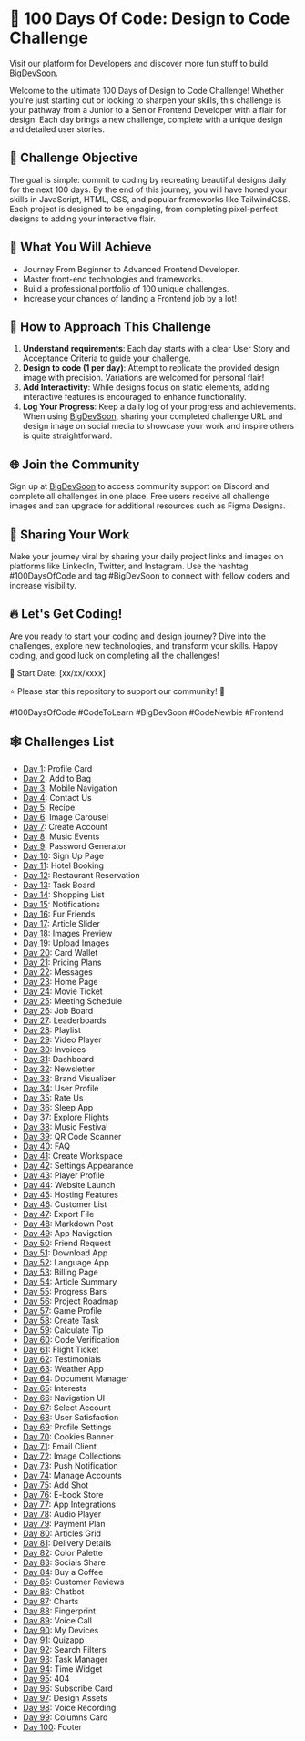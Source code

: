 # 🚀 100 Days Of Code: Design to Code Challenge

Visit our platform for Developers and discover more fun stuff to build: [BigDevSoon](https://bigdevsoon.me/).

Welcome to the ultimate 100 Days of Design to Code Challenge! Whether you're just starting out or looking to sharpen your skills, this challenge is your pathway from a Junior to a Senior Frontend Developer with a flair for design. Each day brings a new challenge, complete with a unique design and detailed user stories.

## 🌟 Challenge Objective

The goal is simple: commit to coding by recreating beautiful designs daily for the next 100 days. By the end of this journey, you will have honed your skills in JavaScript, HTML, CSS, and popular frameworks like TailwindCSS. Each project is designed to be engaging, from completing pixel-perfect designs to adding your interactive flair.

## 🎨 What You Will Achieve

- Journey From Beginner to Advanced Frontend Developer.
- Master front-end technologies and frameworks.
- Build a professional portfolio of 100 unique challenges.
- Increase your chances of landing a Frontend job by a lot!

## 📖 How to Approach This Challenge

1. **Understand requirements**: Each day starts with a clear User Story and Acceptance Criteria to guide your challenge.
2. **Design to code (1 per day)**: Attempt to replicate the provided design image with precision. Variations are welcomed for personal flair!
3. **Add Interactivity**: While designs focus on static elements, adding interactive features is encouraged to enhance functionality.
4. **Log Your Progress**: Keep a daily log of your progress and achievements. When using [BigDevSoon](https://app.bigdevsoon.me/challenges), sharing your completed challenge URL and design image on social media to showcase your work and inspire others is quite straightforward.

## 🌐 Join the Community

Sign up at [BigDevSoon](https://app.bigdevsoon.me/challenges) to access community support on Discord and complete all challenges in one place. Free users receive all challenge images and can upgrade for additional resources such as Figma Designs.

## 🔗 Sharing Your Work

Make your journey viral by sharing your daily project links and images on platforms like LinkedIn, Twitter, and Instagram. Use the hashtag #100DaysOfCode and tag #BigDevSoon to connect with fellow coders and increase visibility.

## 🔥 Let's Get Coding!

Are you ready to start your coding and design journey? Dive into the challenges, explore new technologies, and transform your skills. Happy coding, and good luck on completing all the challenges!

📅 Start Date: [xx/xx/xxxx]

⭐️ Please star this repository to support our community! 🌟

#100DaysOfCode #CodeToLearn #BigDevSoon #CodeNewbie #Frontend

## 🕸️ Challenges List

- [Day 1](https://github.com/bigdevsoon/100-days-of-code/tree/main/day-01): Profile Card
- [Day 2](https://github.com/bigdevsoon/100-days-of-code/tree/main/day-02): Add to Bag
- [Day 3](https://github.com/bigdevsoon/100-days-of-code/tree/main/day-03): Mobile Navigation
- [Day 4](https://github.com/bigdevsoon/100-days-of-code/tree/main/day-04): Contact Us
- [Day 5](https://github.com/bigdevsoon/100-days-of-code/tree/main/day-05): Recipe
- [Day 6](https://github.com/bigdevsoon/100-days-of-code/tree/main/day-06): Image Carousel
- [Day 7](https://github.com/bigdevsoon/100-days-of-code/tree/main/day-07): Create Account
- [Day 8](https://github.com/bigdevsoon/100-days-of-code/tree/main/day-08): Music Events
- [Day 9](https://github.com/bigdevsoon/100-days-of-code/tree/main/day-09): Password Generator
- [Day 10](https://github.com/bigdevsoon/100-days-of-code/tree/main/day-10): Sign Up Page
- [Day 11](https://github.com/bigdevsoon/100-days-of-code/tree/main/day-11): Hotel Booking
- [Day 12](https://github.com/bigdevsoon/100-days-of-code/tree/main/day-12): Restaurant Reservation
- [Day 13](https://github.com/bigdevsoon/100-days-of-code/tree/main/day-13): Task Board
- [Day 14](https://github.com/bigdevsoon/100-days-of-code/tree/main/day-14): Shopping List
- [Day 15](https://github.com/bigdevsoon/100-days-of-code/tree/main/day-15): Notifications
- [Day 16](https://github.com/bigdevsoon/100-days-of-code/tree/main/day-16): Fur Friends
- [Day 17](https://github.com/bigdevsoon/100-days-of-code/tree/main/day-17): Article Slider
- [Day 18](https://github.com/bigdevsoon/100-days-of-code/tree/main/day-18): Images Preview
- [Day 19](https://github.com/bigdevsoon/100-days-of-code/tree/main/day-19): Upload Images
- [Day 20](https://github.com/bigdevsoon/100-days-of-code/tree/main/day-20): Card Wallet
- [Day 21](https://github.com/bigdevsoon/100-days-of-code/tree/main/day-21): Pricing Plans
- [Day 22](https://github.com/bigdevsoon/100-days-of-code/tree/main/day-22): Messages
- [Day 23](https://github.com/bigdevsoon/100-days-of-code/tree/main/day-23): Home Page
- [Day 24](https://github.com/bigdevsoon/100-days-of-code/tree/main/day-24): Movie Ticket
- [Day 25](https://github.com/bigdevsoon/100-days-of-code/tree/main/day-25): Meeting Schedule
- [Day 26](https://github.com/bigdevsoon/100-days-of-code/tree/main/day-26): Job Board
- [Day 27](https://github.com/bigdevsoon/100-days-of-code/tree/main/day-27): Leaderboards
- [Day 28](https://github.com/bigdevsoon/100-days-of-code/tree/main/day-28): Playlist
- [Day 29](https://github.com/bigdevsoon/100-days-of-code/tree/main/day-29): Video Player
- [Day 30](https://github.com/bigdevsoon/100-days-of-code/tree/main/day-30): Invoices
- [Day 31](https://github.com/bigdevsoon/100-days-of-code/tree/main/day-31): Dashboard
- [Day 32](https://github.com/bigdevsoon/100-days-of-code/tree/main/day-32): Newsletter
- [Day 33](https://github.com/bigdevsoon/100-days-of-code/tree/main/day-33): Brand Visualizer
- [Day 34](https://github.com/bigdevsoon/100-days-of-code/tree/main/day-34): User Profile
- [Day 35](https://github.com/bigdevsoon/100-days-of-code/tree/main/day-35): Rate Us
- [Day 36](https://github.com/bigdevsoon/100-days-of-code/tree/main/day-36): Sleep App
- [Day 37](https://github.com/bigdevsoon/100-days-of-code/tree/main/day-36): Explore Flights
- [Day 38](https://github.com/bigdevsoon/100-days-of-code/tree/main/day-38): Music Festival
- [Day 39](https://github.com/bigdevsoon/100-days-of-code/tree/main/day-39): QR Code Scanner
- [Day 40](https://github.com/bigdevsoon/100-days-of-code/tree/main/day-40): FAQ
- [Day 41](https://github.com/bigdevsoon/100-days-of-code/tree/main/day-41): Create Workspace
- [Day 42](https://github.com/bigdevsoon/100-days-of-code/tree/main/day-42): Settings Appearance
- [Day 43](https://github.com/bigdevsoon/100-days-of-code/tree/main/day-43): Player Profile
- [Day 44](https://github.com/bigdevsoon/100-days-of-code/tree/main/day-44): Website Launch
- [Day 45](https://github.com/bigdevsoon/100-days-of-code/tree/main/day-45): Hosting Features
- [Day 46](https://github.com/bigdevsoon/100-days-of-code/tree/main/day-46): Customer List
- [Day 47](https://github.com/bigdevsoon/100-days-of-code/tree/main/day-47): Export File
- [Day 48](https://github.com/bigdevsoon/100-days-of-code/tree/main/day-48): Markdown Post
- [Day 49](https://github.com/bigdevsoon/100-days-of-code/tree/main/day-49): App Navigation
- [Day 50](https://github.com/bigdevsoon/100-days-of-code/tree/main/day-50): Friend Request
- [Day 51](https://github.com/bigdevsoon/100-days-of-code/tree/main/day-51): Download App
- [Day 52](https://github.com/bigdevsoon/100-days-of-code/tree/main/day-52): Language App
- [Day 53](https://github.com/bigdevsoon/100-days-of-code/tree/main/day-53): Billing Page
- [Day 54](https://github.com/bigdevsoon/100-days-of-code/tree/main/day-54): Article Summary
- [Day 55](https://github.com/bigdevsoon/100-days-of-code/tree/main/day-55): Progress Bars
- [Day 56](https://github.com/bigdevsoon/100-days-of-code/tree/main/day-56): Project Roadmap
- [Day 57](https://github.com/bigdevsoon/100-days-of-code/tree/main/day-57): Game Profile
- [Day 58](https://github.com/bigdevsoon/100-days-of-code/tree/main/day-58): Create Task
- [Day 59](https://github.com/bigdevsoon/100-days-of-code/tree/main/day-59): Calculate Tip
- [Day 60](https://github.com/bigdevsoon/100-days-of-code/tree/main/day-60): Code Verification
- [Day 61](https://github.com/bigdevsoon/100-days-of-code/tree/main/day-61): Flight Ticket
- [Day 62](https://github.com/bigdevsoon/100-days-of-code/tree/main/day-62): Testimonials
- [Day 63](https://github.com/bigdevsoon/100-days-of-code/tree/main/day-63): Weather App
- [Day 64](https://github.com/bigdevsoon/100-days-of-code/tree/main/day-64): Document Manager
- [Day 65](https://github.com/bigdevsoon/100-days-of-code/tree/main/day-65): Interests
- [Day 66](https://github.com/bigdevsoon/100-days-of-code/tree/main/day-66): Navigation UI
- [Day 67](https://github.com/bigdevsoon/100-days-of-code/tree/main/day-67): Select Account
- [Day 68](https://github.com/bigdevsoon/100-days-of-code/tree/main/day-68): User Satisfaction
- [Day 69](https://github.com/bigdevsoon/100-days-of-code/tree/main/day-69): Profile Settings
- [Day 70](https://github.com/bigdevsoon/100-days-of-code/tree/main/day-70): Cookies Banner
- [Day 71](https://github.com/bigdevsoon/100-days-of-code/tree/main/day-71): Email Client
- [Day 72](https://github.com/bigdevsoon/100-days-of-code/tree/main/day-72): Image Collections
- [Day 73](https://github.com/bigdevsoon/100-days-of-code/tree/main/day-73): Push Notification
- [Day 74](https://github.com/bigdevsoon/100-days-of-code/tree/main/day-74): Manage Accounts
- [Day 75](https://github.com/bigdevsoon/100-days-of-code/tree/main/day-75): Add Shot
- [Day 76](https://github.com/bigdevsoon/100-days-of-code/tree/main/day-76): E-book Store
- [Day 77](https://github.com/bigdevsoon/100-days-of-code/tree/main/day-77): App Integrations
- [Day 78](https://github.com/bigdevsoon/100-days-of-code/tree/main/day-78): Audio Player
- [Day 79](https://github.com/bigdevsoon/100-days-of-code/tree/main/day-79): Payment Plan
- [Day 80](https://github.com/bigdevsoon/100-days-of-code/tree/main/day-80): Articles Grid
- [Day 81](https://github.com/bigdevsoon/100-days-of-code/tree/main/day-81): Delivery Details
- [Day 82](https://github.com/bigdevsoon/100-days-of-code/tree/main/day-82): Color Palette
- [Day 83](https://github.com/bigdevsoon/100-days-of-code/tree/main/day-83): Socials Share
- [Day 84](https://github.com/bigdevsoon/100-days-of-code/tree/main/day-84): Buy a Coffee
- [Day 85](https://github.com/bigdevsoon/100-days-of-code/tree/main/day-85): Customer Reviews
- [Day 86](https://github.com/bigdevsoon/100-days-of-code/tree/main/day-86): Chatbot
- [Day 87](https://github.com/bigdevsoon/100-days-of-code/tree/main/day-87): Charts
- [Day 88](https://github.com/bigdevsoon/100-days-of-code/tree/main/day-88): Fingerprint
- [Day 89](https://github.com/bigdevsoon/100-days-of-code/tree/main/day-89): Voice Call
- [Day 90](https://github.com/bigdevsoon/100-days-of-code/tree/main/day-90): My Devices
- [Day 91](https://github.com/bigdevsoon/100-days-of-code/tree/main/day-91): Quizapp
- [Day 92](https://github.com/bigdevsoon/100-days-of-code/tree/main/day-92): Search Filters
- [Day 93](https://github.com/bigdevsoon/100-days-of-code/tree/main/day-93): Task Manager
- [Day 94](https://github.com/bigdevsoon/100-days-of-code/tree/main/day-94): Time Widget
- [Day 95](https://github.com/bigdevsoon/100-days-of-code/tree/main/day-95): 404
- [Day 96](https://github.com/bigdevsoon/100-days-of-code/tree/main/day-96): Subscribe Card
- [Day 97](https://github.com/bigdevsoon/100-days-of-code/tree/main/day-97): Design Assets
- [Day 98](https://github.com/bigdevsoon/100-days-of-code/tree/main/day-98): Voice Recording
- [Day 99](https://github.com/bigdevsoon/100-days-of-code/tree/main/day-99): Columns Card
- [Day 100](https://github.com/bigdevsoon/100-days-of-code/tree/main/day-100): Footer
